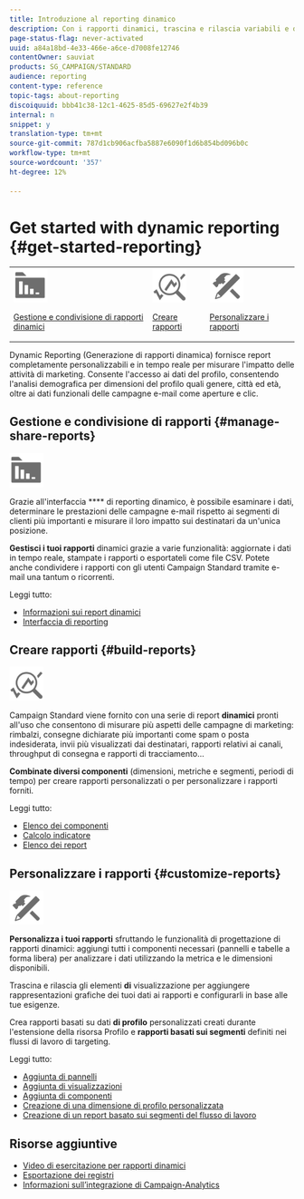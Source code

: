 ```yaml
---
title: Introduzione al reporting dinamico
description: Con i rapporti dinamici, trascina e rilascia variabili e dimensioni nell’ambiente a forma libera e analizza il successo delle campagne.
page-status-flag: never-activated
uuid: a84a18bd-4e33-466e-a6ce-d7008fe12746
contentOwner: sauviat
products: SG_CAMPAIGN/STANDARD
audience: reporting
content-type: reference
topic-tags: about-reporting
discoiquuid: bbb41c38-12c1-4625-85d5-69627e2f4b39
internal: n
snippet: y
translation-type: tm+mt
source-git-commit: 787d1cb906acfba5887e6090f1d6b854bd096b0c
workflow-type: tm+mt
source-wordcount: '357'
ht-degree: 12%

---
```



# Get started with dynamic reporting {#get-started-reporting}

<table>
<tr>
<td><img src="assets/do-not-localize/icon_manage.svg" width="60px"><p><a href="#manage-share-reports">Gestione e condivisione di rapporti dinamici</a></p></td>
<td><img src="assets/do-not-localize/icon_build.svg" width="60px"><p><a href="#build-reports">Creare rapporti</a></p></td>
<td><img src="assets/do-not-localize/icon_customize.svg" width="60px"><p><a href="#customize-reports">Personalizzare i rapporti</a></p></td></tr>
</table>

Dynamic Reporting (Generazione di rapporti dinamica) fornisce report completamente personalizzabili e in tempo reale per misurare l&#39;impatto delle attività di marketing. Consente l&#39;accesso ai dati del profilo, consentendo l&#39;analisi demografica per dimensioni del profilo quali genere, città ed età, oltre ai dati funzionali delle campagne e-mail come aperture e clic.

## Gestione e condivisione di rapporti {#manage-share-reports}

<img src="assets/do-not-localize/icon_manage.svg" width="60px">

Grazie all&#39;interfaccia **** di reporting dinamico, è possibile esaminare i dati, determinare le prestazioni delle campagne e-mail rispetto ai segmenti di clienti più importanti e misurare il loro impatto sui destinatari da un&#39;unica posizione.

**Gestisci i tuoi rapporti** dinamici grazie a varie funzionalità: aggiornate i dati in tempo reale, stampate i rapporti o esportateli come file CSV. Potete anche condividere i rapporti con gli utenti Campaign Standard tramite e-mail una tantum o ricorrenti.

Leggi tutto:

* [Informazioni sui report dinamici](../../reporting/using/about-dynamic-reports.md)
* [Interfaccia di reporting](../../reporting/using/reporting-interface.md)

## Creare rapporti {#build-reports}

<img src="assets/do-not-localize/icon_build.svg" width="60px">

Campaign Standard viene fornito con una serie di report **dinamici** pronti all&#39;uso che consentono di misurare più aspetti delle campagne di marketing: rimbalzi, consegne dichiarate più importanti come spam o posta indesiderata, invii più visualizzati dai destinatari, rapporti relativi ai canali, throughput di consegna e rapporti di tracciamento...

**Combinate diversi componenti** (dimensioni, metriche e segmenti, periodi di tempo) per creare rapporti personalizzati o per personalizzare i rapporti forniti.

Leggi tutto:

* [Elenco dei componenti](../../reporting/using/list-of-components-.md)
* [Calcolo indicatore](../../reporting/using/indicator-calculation.md)
* [Elenco dei report](../../reporting/using/defining-the-report-period.md)

## Personalizzare i rapporti {#customize-reports}

<img src="assets/do-not-localize/icon_customize.svg" width="60px">

**Personalizza i tuoi rapporti** sfruttando le funzionalità di progettazione di rapporti dinamici: aggiungi tutti i componenti necessari (pannelli e tabelle a forma libera) per analizzare i dati utilizzando la metrica e le dimensioni disponibili.

Trascina e rilascia gli elementi **di** visualizzazione per aggiungere rappresentazioni grafiche dei tuoi dati ai rapporti e configurarli in base alle tue esigenze.

Crea rapporti basati su dati **di profilo** personalizzati creati durante l&#39;estensione della risorsa Profilo e **rapporti basati sui segmenti** definiti nei flussi di lavoro di targeting.

Leggi tutto:

* [Aggiunta di pannelli](../../reporting/using/adding-panels.md)
* [Aggiunta di visualizzazioni](../../reporting/using/adding-visualizations.md)
* [Aggiunta di componenti](../../reporting/using/adding-components.md)
* [Creazione di una dimensione di profilo personalizzata](../../reporting/using/creating-a-custom-profile-dimension.md)
* [Creazione di un report basato sui segmenti del flusso di lavoro](../../reporting/using/creating-a-report-workflow-segment.md)

## Risorse aggiuntive

* [Video di esercitazione per rapporti dinamici](https://docs.adobe.com/content/help/en/campaign-standard-learn/tutorials/reporting/exploring-reports.html)
* [Esportazione dei registri](../../automating/using/exporting-logs.md)
* [Informazioni sull’integrazione di Campaign-Analytics](../../integrating/using/about-campaign-analytics-integration.md)